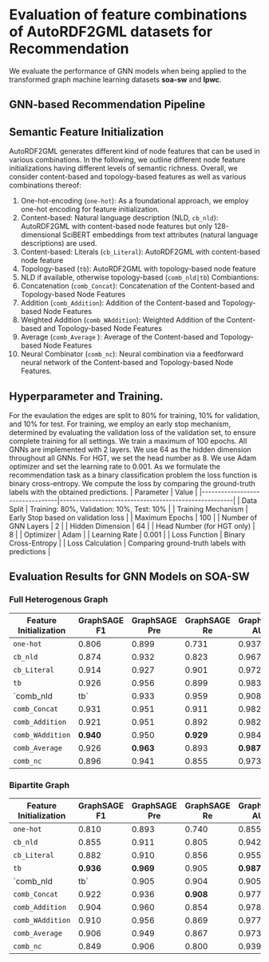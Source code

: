 # Evaluation of feature combinations of AutoRDF2GML datasets for Recommendation

We evaluate the performance of GNN models when being applied to the transformed graph machine learning datasets **soa-sw** and **lpwc**.


## GNN-based Recommendation Pipeline


## Semantic Feature  Initialization
AutoRDF2GML generates different kind of node features that can be used in various combinations. In the following, we outline different node feature initializations having different levels of semantic richness. Overall, we consider content-based and topology-based features as well as various combinations thereof:
1. One-hot-encoding (`one-hot`): As a foundational approach, we employ one-hot encoding for feature initialization.
2. Content-based: Natural language description (NLD, `cb_nld`): AutoRDF2GML with content-based node features but only 128-dimensional SciBERT embeddings from text attributes (natural language descriptions) are used.
3. Content-based: Literals (`cb_Literal`): AutoRDF2GML with content-based node feature
4. Topology-based (`tb`): AutoRDF2GML with topology-based node feature
5. NLD if available, otherwise topology-based (`comb_nld|tb`)
Combiantions:
6. Concatenation (`comb_Concat`): Concatenation of the Content-based and Topology-based Node Features
7. Addition (`comb_Addition`): Addition of the Content-based and Topology-based Node Features
8. Weighted Addition (`comb_WAddition`): Weighted Addition of the Content-based and Topology-based Node Features
9. Average (`comb_Average` ): Average of the Content-based and Topology-based Node Features
10. Neural Combinator (`comb_nc`): Neural combination via a feedforward neural network of the Content-based and Topology-based Node Features.


## Hyperparameter and Training. 
For the evaulation the edges are split to 80% for training, 10% for validation, and 10% for test. 
For training, we employ an early stop mechanism, determined by evaluating the validation loss of the validation set, to ensure complete training for all settings. 
We train a maximum of 100 epochs. All GNNs are implemented with 2 layers. We use 64 as the hidden dimension throughout all GNNs. 
For HGT, we set the head number as 8. We use Adam optimizer and set the learning rate to 0.001. 
As we formulate the recommendation task as a binary classification problem the loss function is binary cross-entropy.
We compute the loss by comparing the ground-truth labels with the obtained predictions.
| Parameter                       | Value                                                |
|---------------------------------|------------------------------------------------------|
| Data Split                      | Training: 80%, Validation: 10%, Test: 10%            |
| Training Mechanism              | Early Stop based on validation loss                  |
| Maximum Epochs                  | 100                                                  |
| Number of GNN Layers            | 2                                                    |
| Hidden Dimension                | 64                                                   |
| Head Number (for HGT only)      | 8                                                    |
| Optimizer                       | Adam                                                 |
| Learning Rate                   | 0.001                                                |
| Loss Function                   | Binary Cross-Entropy                                 |
| Loss Calculation                | Comparing ground-truth labels with predictions       |

## Evaluation Results for GNN Models on SOA-SW

### Full Heterogenous Graph

| Feature Initialization      | GraphSAGE F1 | GraphSAGE Pre | GraphSAGE Re | GraphSAGE AUC | GAT F1 | GAT Pre | GAT Re | GAT AUC | HGT F1 | HGT Pre | HGT Re | HGT AUC |
|-----------------------------|--------------|---------------|--------------|---------------|--------|---------|--------|---------|--------|---------|--------|---------|
| `one-hot`                   | 0.806        | 0.899         | 0.731        | 0.937         | 0.875  | 0.925   | 0.830  | 0.962   | 0.890  | 0.880   | 0.901  | 0.949   |
| `cb_nld`                    | 0.874        | 0.932         | 0.823        | 0.967         | 0.877  | 0.924   | 0.834  | 0.961   | 0.886  | 0.901   | 0.872  | 0.957   |
| `cb_Literal`                | 0.914        | 0.927         | 0.901        | 0.972         | 0.889  | 0.919   | 0.861  | 0.964   | 0.887  | 0.882   | 0.892  | 0.945   |
| `tb`                        | 0.926        | 0.956         | 0.899        | 0.983         | 0.910  | 0.942   | 0.880  | 0.975   | 0.915  | 0.935   | 0.896  | 0.976   |
| `comb_nld|tb`               | 0.933        | 0.959         | 0.908        | 0.985         | 0.920  | 0.929   | 0.910  | 0.973   | 0.906  | 0.943   | 0.872  | 0.976   |
| `comb_Concat`               | 0.931        | 0.951         | 0.911        | 0.982         | 0.918  | 0.948   | 0.890  | 0.979   | 0.925  | **0.949** | 0.902  | **0.982** |
| `comb_Addition`             | 0.921        | 0.951         | 0.892        | 0.982         | 0.922  | **0.956** | 0.889  | 0.982   | 0.882  | 0.939   | 0.832  | 0.970   |
| `comb_WAddition`            | **0.940**    | 0.950         | **0.929**    | 0.984         | **0.923** | 0.954   | 0.894  | **0.983** | 0.885  | 0.934   | 0.841  | 0.968   |
| `comb_Average`              | 0.926        | **0.963**     | 0.893        | **0.987**     | 0.898  | 0.932   | 0.866  | 0.971   | **0.934** | 0.937   | **0.931** | 0.977   |
| `comb_nc`                   | 0.896        | 0.941         | 0.855        | 0.973         | 0.889  | 0.867   | **0.912** | 0.941   | 0.889  | 0.913   | 0.865  | 0.961   |

### Bipartite Graph

| Feature Initialization      | GraphSAGE F1 | GraphSAGE Pre | GraphSAGE Re | GraphSAGE AUC | GAT F1 | GAT Pre | GAT Re | GAT AUC | HGT F1 | HGT Pre | HGT Re | HGT AUC |
|-----------------------------|--------------|---------------|--------------|---------------|--------|---------|--------|---------|--------|---------|--------|---------|
| `one-hot`                   | 0.810        | 0.893         | 0.740        | 0.855         | 0.823  | 0.894   | 0.763  | 0.863   | 0.824  | 0.896   | 0.763  | 0.850   |
| `cb_nld`                    | 0.855        | 0.911         | 0.805        | 0.942         | 0.830  | 0.871   | 0.793  | 0.892   | 0.854  | 0.836   | **0.873** | 0.924   |
| `cb_Literal`                | 0.882        | 0.910         | 0.856        | 0.955         | 0.846  | 0.852   | 0.841  | 0.903   | 0.847  | 0.846   | 0.848  | 0.914   |
| `tb`                        | **0.936**    | **0.969**     | 0.905        | **0.987**     | **0.895** | **0.914** | 0.877  | **0.952** | **0.892** | **0.940** | 0.850  | **0.967** |
| `comb_nld|tb`               | 0.905        | 0.904         | 0.905        | 0.965         | 0.872  | 0.877   | 0.866  | 0.928   | 0.828  | 0.898   | 0.768  | 0.915   |
| `comb_Concat`               | 0.922        | 0.936         | **0.908**    | 0.977         | 0.891  | 0.890   | **0.893** | 0.941   | 0.872  | 0.902   | 0.844  | 0.945   |
| `comb_Addition`             | 0.904        | 0.960         | 0.854        | 0.978         | 0.855  | 0.904   | 0.810  | 0.942   | 0.884  | 0.937   | 0.837  | 0.963   |
| `comb_WAddition`            | 0.910        | 0.956         | 0.869        | 0.977         | 0.873  | 0.902   | 0.845  | 0.939   | 0.876  | 0.904   | 0.850  | 0.949   |
| `comb_Average`              | 0.906        | 0.949         | 0.867        | 0.973         | 0.876  | 0.888   | 0.865  | 0.940   | 0.866  | 0.875   | 0.857  | 0.933   |
| `comb_nc`                   | 0.849        | 0.906         | 0.800        | 0.939         | 0.846  | 0.890   | 0.807  | 0.924   | 0.818  | 0.918   | 0.738  | 0.915   |
